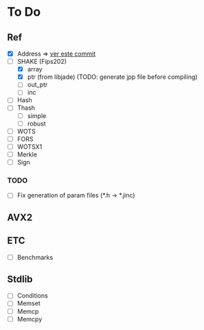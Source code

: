 # To Do 

## Ref 

- [X] Address => [ver este commit](https://github.com/sphincs/sphincsplus/commit/7ec789ace6874d875f4bb84cb61b81155398167e)
- [ ] SHAKE (Fips202)
    - [X] array
    - [X] ptr (from libjade) (TODO: generate jpp file before compiling)
    - [ ] out_ptr
    - [ ] inc
- [ ] Hash
- [ ] Thash
    - [ ] simple
    - [ ] robust 
- [ ] WOTS
- [ ] FORS
- [ ] WOTSX1
- [ ] Merkle
- [ ] Sign

### TODO 

- [ ] Fix generation of param files (*.h -> *.jinc)

## AVX2

## ETC

- [ ] Benchmarks

## Stdlib

- [ ] Conditions
- [ ] Memset
- [ ] Memcp
- [ ] Memcpy